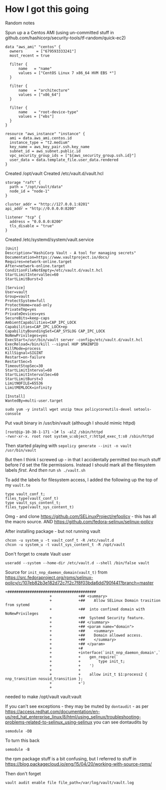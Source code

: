 # How I got this going

Random notes

Spun up a a Centos AMI (using un-committed stuff in github.com/hashicorp/security-tools/tf-random/quick-ec2)

```
data "aws_ami" "centos" {
  owners      = ["679593333241"]
  most_recent = true

  filter {
      name   = "name"
      values = ["CentOS Linux 7 x86_64 HVM EBS *"]
  }

  filter {
      name   = "architecture"
      values = ["x86_64"]
  }

  filter {
      name   = "root-device-type"
      values = ["ebs"]
  }
}

resource "aws_instance" "instance" {
  ami = data.aws_ami.centos.id
  instance_type = "t2.medium"
  key_name = aws_key_pair.ssh.key_name
  subnet_id = aws_subnet.public.id
  vpc_security_group_ids = ["${aws_security_group.ssh.id}"]
  user_data = data.template_file.user_data.rendered
}
```

Created /opt/vault
Created /etc/vault.d/vault.hcl

```
storage "raft" {
  path = "/opt/vault/data"
  node_id = "node-1"
}

cluster_addr = "http://127.0.0.1:8201"
api_addr = "http://0.0.0.0:8200"

listener "tcp" {
  address = "0.0.0.0:8200"
  tls_disable = "true"
}
```

Created /etc/systemd/system/vault.service

```
[Unit]
Description="HashiCorp Vault - A tool for managing secrets"
Documentation=https://www.vaultproject.io/docs/
Requires=network-online.target
After=network-online.target
ConditionFileNotEmpty=/etc/vault.d/vault.hcl
StartLimitIntervalSec=60
StartLimitBurst=3

[Service]
User=vault
Group=vault
ProtectSystem=full
ProtectHome=read-only
PrivateTmp=yes
PrivateDevices=yes
SecureBits=keep-caps
AmbientCapabilities=CAP_IPC_LOCK
Capabilities=CAP_IPC_LOCK+ep
CapabilityBoundingSet=CAP_SYSLOG CAP_IPC_LOCK
NoNewPrivileges=yes
ExecStart=/usr/bin/vault server -config=/etc/vault.d/vault.hcl
ExecReload=/bin/kill --signal HUP $MAINPID
KillMode=process
KillSignal=SIGINT
Restart=on-failure
RestartSec=5
TimeoutStopSec=30
StartLimitInterval=60
StartLimitIntervalSec=60
StartLimitBurst=3
LimitNOFILE=65536
LimitMEMLOCK=infinity

[Install]
WantedBy=multi-user.target
```

`sudo yum -y install wget unzip tmux policycoreutils-devel setools-console`

Put vault binary in /usr/bin/vault (although I should mimic httpd)

```
[root@ip-10-38-1-171 ~]# ls -alZ /sbin/httpd
-rwxr-xr-x. root root system_u:object_r:httpd_exec_t:s0 /sbin/httpd
```

Then started playing with `sepolicy generate --init -n vault /usr/bin/vault`

But then I think I screwed up - in that I accidentally permitted _too_ much stuff before I'd set the file permissions. Instead I should mark all the filesystem labels _first_. And _then_ run `sh ./vault.sh`

To add the labels for filesystem access, I added the following up the top of my `vault.te`

```
type vault_conf_t;
files_type(vault_conf_t)
type vault_sys_content_t;
files_type(vault_sys_content_t)
```

Omg - and clone https://github.com/SELinuxProject/refpolicy - this has all the macro source.
AND
https://github.com/fedora-selinux/selinux-policy

After installing package - but not running vault

```
chcon -u system_u -t vault_conf_t -R /etc/vault.d
chcon -u system_u -t vault_sys_content_t -R /opt/vault
```

Don't forget to create Vault user
```
useradd --system --home-dir /etc/vault.d --shell /bin/false vault
```

Source for `init_nnp_daemon_domain(vault_t)` from https://src.fedoraproject.org/rpms/selinux-policy/c/107eb82b3e182d72c7f2c7f8f03bda6dd790f441?branch=master

```
+########################################            
                    +            +## <summary>            
                    +            +##    Allow SELinux Domain trasition from sytemd            
                    +            +##  into confined domain with NoNewPrivileges             
                    +            +##  Systemd Security feature.            
                    +            +## </summary>            
                    +            +## <param name="domain">            
                    +            +##    <summary>            
                    +            +##    Domain allowed access.            
                    +            +##    </summary>            
                    +            +## </param>            
                    +            +#            
                    +            +interface(`init_nnp_daemon_domain',`            
                    +            +    gen_require(`            
                    +            +        type init_t;            
                    +            +    ')            
                    +            +            
                    +            +    allow init_t $1:process2 { nnp_transition nosuid_transition };            
                    +            +')            
                    +
```

needed to make /opt/vault vault:vault

If you can't see exceptions - they may be muted by `dontaudit` - as per https://access.redhat.com/documentation/en-us/red_hat_enterprise_linux/8/html/using_selinux/troubleshooting-problems-related-to-selinux_using-selinux you can see dontaudits by

```
semodule -DB
```

To turn this back
```
semodule -B
```

the rpm package stuff is a bit confusing, but I referred to stuff in https://blog.packagecloud.io/eng/15/04/20/working-with-source-rpms/

Then don't forget

```
vault audit enable file file_path=/var/log/vault/vault.log
```
